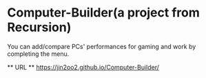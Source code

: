 # Computer-Builder(a project from Recursion)
You can add/compare PCs' performances for gaming and work by completing the menu.

** URL ** 
https://jin2oo2.github.io/Computer-Builder/
